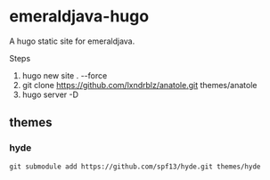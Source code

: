 # emeraldjava-hugo

A hugo static site for emeraldjava.

Steps

1. hugo new site . --force
2. git clone https://github.com/lxndrblz/anatole.git themes/anatole
3. hugo server -D

## themes

### hyde

    git submodule add https://github.com/spf13/hyde.git themes/hyde
